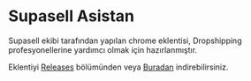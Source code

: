 # Supasell Asistan
Supasell ekibi tarafından yapılan chrome eklentisi, Dropshipping profesyonellerine yardımcı olmak için hazırlanmıştır.
 
Eklentiyi [Releases](https://github.com/trgino/Supasell-Asistan/releases/) bölümünden veya [Buradan](https://github.com/trgino/Supasell-Asistan/releases/download/v2.18/Supasell-Asistan-v2.18.zip) indirebilirsiniz.
